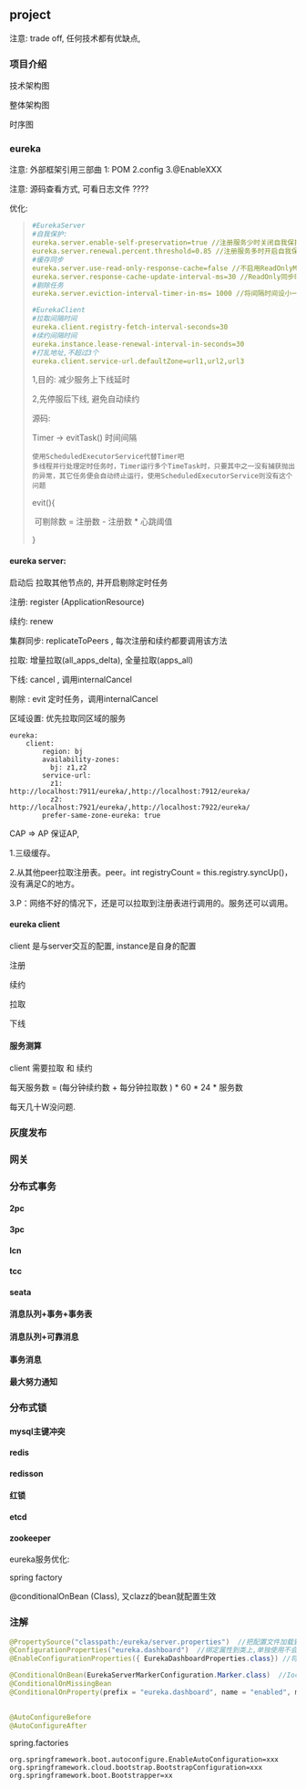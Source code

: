 ## project

注意: trade off, 任何技术都有优缺点,



### 项目介绍

技术架构图

整体架构图

时序图



### eureka

注意: 外部框架引用三部曲  1: POM 2.config 3.@EnableXXX

注意: 源码查看方式, 可看日志文件 ????



优化: 

> ```yml
> #EurekaServer
> #自我保护:
> eureka.server.enable-self-preservation=true //注册服务少时关闭自我保护 或 降低阈
> eureka.server.renewal.percent.threshold=0.85 //注册服务多时开启自我保护 并 提高阈值
> #缓存同步
> eureka.server.use-read-only-response-cache=false //不启用ReadOnlyMap
> eureka.server.response-cache-update-interval-ms=30 //ReadOnly同步时间间隔 
> #剔除任务
> eureka.server.eviction-interval-timer-in-ms= 1000 //将间隔时间设小一点,快速下线
> 
> #EurekaClient
> #拉取间隔时间
> eureka.client.registry-fetch-interval-seconds=30
> #续约间隔时间
> eureka.instance.lease-renewal-interval-in-seconds=30
> #打乱地址,不超过3个
> eureka.client.service-url.defaultZone=url1,url2,url3
> ```
>
>  1,目的: 减少服务上下线延时
>
>  2,先停服后下线, 避免自动续约
>
> 
>
>  源码: 
>
> Timer -> evitTask() 时间间隔 
>
> ```
> 使用ScheduledExecutorService代替Timer吧
> 多线程并行处理定时任务时，Timer运行多个TimeTask时，只要其中之一没有捕获抛出的异常，其它任务便会自动终止运行，使用ScheduledExecutorService则没有这个问题
> ```
>
> evit(){
>
> ​	可剔除数 =  注册数 - 注册数 * 心跳阈值
>
> }



#### eureka server:

启动后 拉取其他节点的, 并开启剔除定时任务

注册: register (ApplicationResource)

续约: renew 

集群同步:  replicateToPeers  , 每次注册和续约都要调用该方法

拉取:  增量拉取(all_apps_delta), 全量拉取(apps_all)

下线: cancel , 调用internalCancel

剔除 : evit 定时任务，调用internalCancel



区域设置: 优先拉取同区域的服务

```
eureka: 
	client:
    	region: bj
        availability-zones:
          bj: z1,z2
        service-url:
          z1: http://localhost:7911/eureka/,http://localhost:7912/eureka/
          z2: http://localhost:7921/eureka/,http://localhost:7922/eureka/
        prefer-same-zone-eureka: true
```

CAP => AP  保证AP, 

1.三级缓存。

2.从其他peer拉取注册表。peer。int registryCount = this.registry.syncUp()，没有满足C的地方。

3.P：网络不好的情况下，还是可以拉取到注册表进行调用的。服务还可以调用。





#### eureka client

client 是与server交互的配置, instance是自身的配置

注册

续约

拉取

下线

#### 服务测算

client 需要拉取 和 续约

每天服务数 = (每分钟续约数 + 每分钟拉取数 ) * 60 * 24 * 服务数

每天几十W没问题. 



### 灰度发布

### 网关

### 分布式事务

#### 2pc

#### 3pc

#### lcn

#### tcc

#### seata

#### 消息队列+事务+事务表

#### 消息队列+可靠消息

#### 事务消息

#### 最大努力通知

### 分布式锁

#### mysql主键冲突

#### redis

#### redisson

#### 红锁

#### etcd

#### zookeeper





eureka服务优化:



spring factory

@conditionalOnBean (Class), 又clazz的bean就配置生效









### 注解

```java
@PropertySource("classpath:/eureka/server.properties")  //把配置文件加载到Enviroment, 与@Configuration一起使用
@ConfigurationProperties("eureka.dashboard")  //绑定属性到类上,单独使用不会注册到IOC, 需配合@Component 或 @EnableConfigurationProperties
@EnableConfigurationProperties({ EurekaDashboardProperties.class}) //将@ConfigurationProperties的属性注册到IOC

@ConditionalOnBean(EurekaServerMarkerConfiguration.Marker.class)  //Ioc有Marker实例, 配置文件生效
@ConditionalOnMissingBean
@ConditionalOnProperty(prefix = "eureka.dashboard", name = "enabled", matchIfMissing = true)

    
@AutoConfigureBefore 
@AutoConfigureAfter

```

spring.factories

```properties
org.springframework.boot.autoconfigure.EnableAutoConfiguration=xxx
org.springframework.cloud.bootstrap.BootstrapConfiguration=xxx
org.springframework.boot.Bootstrapper=xx
```